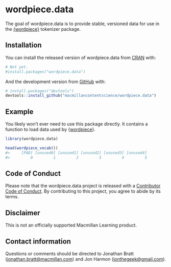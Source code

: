 
<!-- README.md is generated from README.Rmd. Please edit that file -->

# wordpiece.data

<!-- badges: start -->
<!-- badges: end -->

The goal of wordpiece.data is to provide stable, versioned data for use
in the [{wordpiece}](https://github.com/jonathanbratt/wordpiece)
tokenizer package.

## Installation

You can install the released version of wordpiece.data from
[CRAN](https://CRAN.R-project.org) with:

``` r
# Not yet.
#install.packages("wordpiece.data")
```

And the development version from [GitHub](https://github.com/) with:

``` r
# install.packages("devtools")
devtools::install_github("macmillancontentscience/wordpiece.data")
```

## Example

You likely won’t ever need to use this package directly. It contains a
function to load data used by
{[wordpiece](https://github.com/jonathanbratt/wordpiece)}.

``` r
library(wordpiece.data)

head(wordpiece_vocab())
#>     [PAD] [unused0] [unused1] [unused2] [unused3] [unused4] 
#>         0         1         2         3         4         5
```

## Code of Conduct

Please note that the wordpiece.data project is released with a
[Contributor Code of
Conduct](https://contributor-covenant.org/version/2/0/CODE_OF_CONDUCT.html).
By contributing to this project, you agree to abide by its terms.

## Disclaimer

This is not an officially supported Macmillan Learning product.

## Contact information

Questions or comments should be directed to Jonathan Bratt
(<jonathan.bratt@macmillan.com>) and Jon Harmon
(<jonthegeek@gmail.com>).
